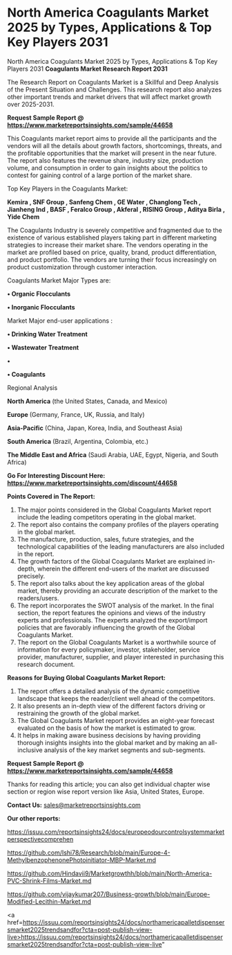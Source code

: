 # North America Coagulants Market 2025 by Types, Applications & Top Key Players 2031
North America Coagulants Market 2025 by Types, Applications & Top Key Players 2031
<strong>Coagulants Market Research Report 2031</strong>

The Research Report on Coagulants Market is a Skillful and Deep Analysis of the Present Situation and Challenges. This research report also analyzes other important trends and market drivers that will affect market growth over 2025-2031.

<strong>Request Sample Report @ <a href=https://www.marketreportsinsights.com/sample/44658>https://www.marketreportsinsights.com/sample/44658</a></strong>

This Coagulants market report aims to provide all the participants and the vendors will all the details about growth factors, shortcomings, threats, and the profitable opportunities that the market will present in the near future. The report also features the revenue share, industry size, production volume, and consumption in order to gain insights about the politics to contest for gaining control of a large portion of the market share.

Top Key Players in the Coagulants Market:

<strong>Kemira , SNF Group , Sanfeng Chem , GE Water , Changlong Tech , Jianheng Ind , BASF , Feralco Group , Akferal , RISING Group , Aditya Birla , Yide Chem </strong>

The Coagulants Industry is severely competitive and fragmented due to the existence of various established players taking part in different marketing strategies to increase their market share. The vendors operating in the market are profiled based on price, quality, brand, product differentiation, and product portfolio. The vendors are turning their focus increasingly on product customization through customer interaction.

Coagulants Market Major Types are:

<strong>•  Organic Flocculants 

•  Inorganic Flocculants</strong>

Market Major end-user applications :

<strong>•  Drinking Water Treatment 

•  Wastewater Treatment 

•  

•  Coagulants</strong>

Regional Analysis

</u><strong><b>North America</b></strong> (the United States, Canada, and Mexico)

<strong><b>Europe </b></strong>(Germany, France, UK, Russia, and Italy)

<strong><b>Asia-Pacific</b></strong> (China, Japan, Korea, India, and Southeast Asia)

<strong><b>South America</b></strong> (Brazil, Argentina, Colombia, etc.)

<strong><b>The Middle East and Africa</b></strong> (Saudi Arabia, UAE, Egypt, Nigeria, and South Africa)

<strong>Go For Interesting Discount Here: <a href=https://www.marketreportsinsights.com/discount/44658>https://www.marketreportsinsights.com/discount/44658</a></strong>

<strong>Points Covered in The Report:</strong>
<ol>
  <li>The major points considered in the Global Coagulants Market report include the leading competitors operating in the global market.</li>
  <li>The report also contains the company profiles of the players operating in the global market.</li>
  <li>The manufacture, production, sales, future strategies, and the technological capabilities of the leading manufacturers are also included in the report.</li>
  <li>The growth factors of the Global Coagulants Market are explained in-depth, wherein the different end-users of the market are discussed precisely.</li>
  <li>The report also talks about the key application areas of the global market, thereby providing an accurate description of the market to the readers/users.</li>
  <li>The report incorporates the SWOT analysis of the market. In the final section, the report features the opinions and views of the industry experts and professionals. The experts analyzed the export/import policies that are favorably influencing the growth of the Global Coagulants Market.</li>
  <li>The report on the Global Coagulants Market is a worthwhile source of information for every policymaker, investor, stakeholder, service provider, manufacturer, supplier, and player interested in purchasing this research document.</li>
</ol>
<strong>Reasons for Buying Global Coagulants Market Report:</strong>

<ol>
  <li>The report offers a detailed analysis of the dynamic competitive landscape that keeps the reader/client well ahead of the competitors.</li>
  <li>It also presents an in-depth view of the different factors driving or restraining the growth of the global market.</li>
  <li>The Global Coagulants Market report provides an eight-year forecast evaluated on the basis of how the market is estimated to grow.</li>
  <li>It helps in making aware business decisions by having providing thorough insights insights into the global market and by making an all-inclusive analysis of the key market segments and sub-segments.</li>
</ol>
<strong>Request Sample Report @ <a href=https://www.marketreportsinsights.com/sample/44658>https://www.marketreportsinsights.com/sample/44658</a></strong>


Thanks for reading this article; you can also get individual chapter wise section or region wise report version like Asia, United States, Europe.

<strong>Contact Us:</strong>
sales@marketreportsinsights.com

<strong>Our other reports:</strong>

<a href=https://issuu.com/reportsinsights24/docs/europeodourcontrolsystemmarketperspectivecomprehen>https://issuu.com/reportsinsights24/docs/europeodourcontrolsystemmarketperspectivecomprehen</a>

<a href=https://github.com/Ishi78/Research/blob/main/Europe-4-MethylbenzophenonePhotoinitiator-MBP-Market.md>https://github.com/Ishi78/Research/blob/main/Europe-4-MethylbenzophenonePhotoinitiator-MBP-Market.md</a>

<a href=https://github.com/Hindavii9/Marketgrowthh/blob/main/North-America-PVC-Shrink-Films-Market.md>https://github.com/Hindavii9/Marketgrowthh/blob/main/North-America-PVC-Shrink-Films-Market.md</a>

<a href=https://github.com/vijaykumar207/Business-growth/blob/main/Europe-Modified-Lecithin-Market.md>https://github.com/vijaykumar207/Business-growth/blob/main/Europe-Modified-Lecithin-Market.md</a>

<a href=https://issuu.com/reportsinsights24/docs/northamericapalletdispensersmarket2025trendsandfor?cta=post-publish-view-live>https://issuu.com/reportsinsights24/docs/northamericapalletdispensersmarket2025trendsandfor?cta=post-publish-view-live</a>"

